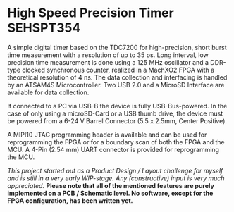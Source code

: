 # High Speed Precision Timer SEHSPT354


A simple digital timer based on the TDC7200 for high-precision, short burst time measurement with a resolution of up to 35 ps. 
Long interval, low precision time measurement is done using a 125 MHz oscillator and a DDR-type clocked synchronous counter, realized in a MachXO2 FPGA with a theoretical resolution of 4 ns.
The data collection and interfacing is handled by an ATSAM4S Microcontroller.
Two USB 2.0 and a MicroSD Interface are available for data collection.

If connected to a PC via USB-B the device is fully USB-Bus-powered.
In the case of only using a microSD-Card or a USB thumb drive, the device must be powered from a 6-24 V Barrel Connector (5.5 x 2.5mm, Center Positive).

A MIPI10 JTAG programming header is available and can be used for reprogramming the FPGA or for a boundary scan of both the FPGA and the MCU. 
A 4-Pin (2.54 mm) UART connector is provided for reprogramming the MCU.


*This project started out as a Product Design / Layout challenge for myself and is still in a very early WIP-stage. Any (constructive) input is very much appreciated.*
**Please note that all of the mentioned features are purely implemented on a PCB / Schematic level. No software, except for the FPGA configuration, has been written yet.**
